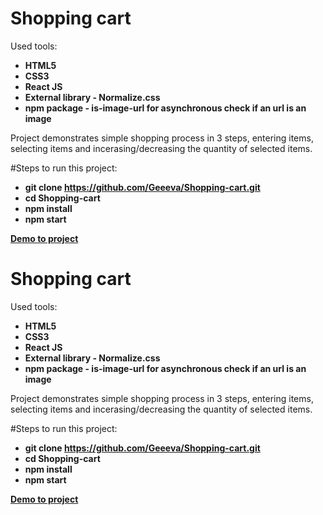 
# Shopping cart
Used tools:

- **HTML5**
- **CSS3**
- **React JS**
- **External library - Normalize.css**
- **npm package - is-image-url for asynchronous check if an url is an image** 

Project demonstrates simple shopping process in 3 steps, entering items, selecting items and incerasing/decreasing the quantity of selected items.

#Steps to run this project:

- **git clone https://github.com/Geeeva/Shopping-cart.git**
- **cd Shopping-cart**
- **npm install**
- **npm start**

**[Demo to project](https://geeeva.github.io/Shopping-cart/)**


# Shopping cart
Used tools:

- **HTML5**
- **CSS3**
- **React JS**
- **External library - Normalize.css**
- **npm package - is-image-url for asynchronous check if an url is an image** 

Project demonstrates simple shopping process in 3 steps, entering items, selecting items and incerasing/decreasing the quantity of selected items.

#Steps to run this project:

- **git clone https://github.com/Geeeva/Shopping-cart.git**
- **cd Shopping-cart**
- **npm install**
- **npm start**

**[Demo to project](https://geeeva.github.io/Shopping-cart/)**


